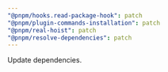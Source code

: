 ```yaml
---
"@pnpm/hooks.read-package-hook": patch
"@pnpm/plugin-commands-installation": patch
"@pnpm/real-hoist": patch
"@pnpm/resolve-dependencies": patch
---
```


Update dependencies.
